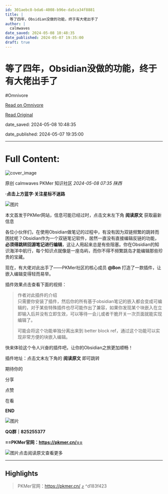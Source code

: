 ```yaml
---
id: 301aebc8-bda6-4008-b96e-da5ca34f8881
title: |
  等了四年，Obsidian没做的功能，终于有大佬出手了
author: |
  calmwaves
date_saved: 2024-05-08 10:48:35
date_published: 2024-05-07 19:35:00
draft: true
---
```


# 等了四年，Obsidian没做的功能，终于有大佬出手了
#Omnivore

[Read on Omnivore](https://omnivore.app/me/obsidian-18f58ad7c11)

[Read Original](https://mp.weixin.qq.com/s/JqQKnd0YoTx5vmEE-rPGcg)

date_saved: 2024-05-08 10:48:35

date_published: 2024-05-07 19:35:00

--- 

# Full Content: 

![cover_image](https://proxy-prod.omnivore-image-cache.app/0x0,sNPzA5gn4LoLC76dr8TnQ8rxcvqe7fU1BivQzDY94QEw/https://mmbiz.qpic.cn/sz_mmbiz_jpg/epTcXdtRjfPl4rS40yq10mQf4A54Fbib5hic8BCCicl9f3nibjRS7HAEoHQPofKhAfLicJUNsjPOeNIEMz1tzhBFYVw/0?wx_fmt=jpeg) 

原创  calmwaves  PKMer 知识社区 _2024-05-08 07:35_ _陕西_ 

**·点击上方蓝字·关注星标不迷路**

![图片](https://proxy-prod.omnivore-image-cache.app/0x0,sK003OSwGLRpYRLTC15Cdi-LtKt17rrGgF-ROTFagYvQ/https://mmbiz.qpic.cn/sz_mmbiz_png/epTcXdtRjfMgAA4zSBvibMChFC6dt45G4cDyRiahrW6hm0jC722Q7tDXF8aNgjDQ8Qicg1I50zLu2GQMTGR7rqr0w/640?wx_fmt=png)

本文首发于PKMer网站，信息可能已经过时，点击文末左下角 **阅读原文** 获取最新信息

各位小伙伴们，在使用Obsidian做笔记的过程中，有没有因为双链频繁的跳转而困扰呢？Obsidian作为一个双链笔记软件，居然一直没有直接编辑反链的功能，**必须得跳转回源笔记进行编辑**，这让人用起来总是有些阻塞。你在Obsidian的知识海洋中航行，每个知识点就像是一座岛屿，而你不得不频繁跳岛才能编辑那些珍贵的宝藏。

现在，有大佬对此出手了——PKMer社区的核心成员 **@Bon** 打造了一款插件，让嵌入编辑变得轻而易举。

插件效果点击查看下面的视频：

> 作者对此插件的介绍  
> 只需要你安装了插件，然后你的所有基于obsidian笔记的嵌入都会变成可编辑的，对于某些特殊插件也尽可能作出了兼容，如果你发现某个块嵌入在立即输入后并没有立即生效，可以等待一会儿或者干脆开关一次页面就能实现编辑了。
> 
>  
> 可能会将这个功能单独分离出来到 better block ref，通过这个功能可以实现非常方便的块嵌入编辑。

快来体验这个令人兴奋的插件吧，让你的Obsidian之旅更加顺畅！

插件地址：点击文末左下角的 **阅读原文** 即可跳转

期待你的

分享

点赞

在看

**END**

![图片](https://proxy-prod.omnivore-image-cache.app/0x0,sOSJkwTDB6QM5zpu9wPW8mrvx5fdbTiMN9LgMbGKRl-Q/https://mmbiz.qpic.cn/sz_mmbiz_jpg/epTcXdtRjfMgAA4zSBvibMChFC6dt45G4Vjq9JG6zBibQZc5VZHnYwictvNicHDhGHOerLGqRmbArmUwNBNX9BpyXg/640?wx_fmt=jpeg)

**QQ群｜825255377**

**==PKMer官网：https://pkmer.cn/==**

![图片](https://proxy-prod.omnivore-image-cache.app/0x0,s1iMGeiG2FwNcupUadi6qJINI8pLlO1bJAZVy-2NtIC0/https://mmbiz.qpic.cn/sz_mmbiz_gif/epTcXdtRjfPUicgQMTTfcxt7dFrntibCvHjLN4gygNBJUjgKsBExWv4xGJlhusgqyK4TIpeqApUB2d2KtJ6RwFhg/640?wx_fmt=gif&from=appmsg)点击阅读原文查看更多

---

## Highlights

> PKMer官网：https://pkmer.cn/ [⤴️](https://omnivore.app/me/obsidian-18f58ad7c11#d183f423-524e-430a-876a-a2aa9a665868)  ^d183f423

